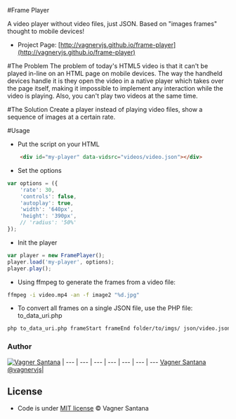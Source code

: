 #Frame Player

A video player without video files, just JSON. Based on "images frames" thought to mobile devices!

- Project Page: [http://vagnervjs.github.io/frame-player](http://vagnervjs.github.io/frame-player)

#The Problem
The problem of today's HTML5 video is that it can't be played in-line on an HTML page on mobile devices. The way the handheld devices handle it is they open the video in a native player which takes over the page itself, making it impossible to implement any interaction while the video is playing. Also, you can't play two videos at the same time.

#The Solution
Create a player instead of playing video files, show a sequence of images at a certain rate.


#Usage

- Put the script on your HTML

```html
	<div id="my-player" data-vidsrc="videos/video.json"></div>
```
- Set the options

```javascript
var options = ({
    'rate': 30,
    'controls': false,
    'autoplay': true,
    'width': '640px',
    'height': '390px',
    // 'radius': '50%'
});
```

- Init the player

```javascript
var player = new FramePlayer();
player.load('my-player', options);
player.play();
```

- Using ffmpeg to generate the frames from a video file:

```bash
ffmpeg -i video.mp4 -an -f image2 "%d.jpg"
```

- To convert all frames on a single JSON file, use the PHP file: to_data_uri.php

```bash
php to_data_uri.php frameStart frameEnd folder/to/imgs/ json/video.json
```


### Author

[![Vagner Santana](http://gravatar.com/avatar/d050e3a593aa5c49738028ade14606ed?s=70)](http://vagnersantana.com) |
--- | --- | --- | --- | --- | --- | ---
[Vagner Santana](http://vagnersantana.com)<br>[@vagnervjs](http://twitter.com/vagnervjs)|

<!--###Contributors-->


## License

- Code is under [MIT license](http://vagnersantana.mit-license.org)  © Vagner Santana
